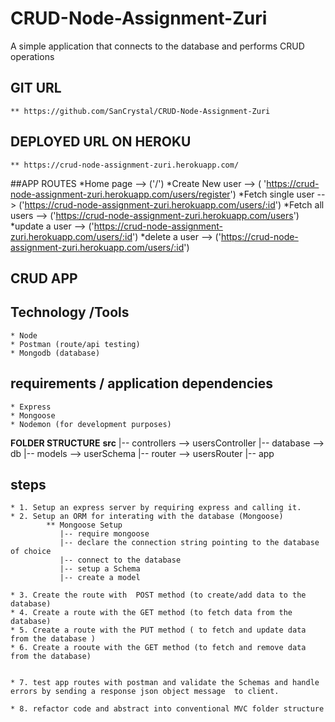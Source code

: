 # CRUD-Node-Assignment-Zuri
A simple application that connects to the database and performs CRUD operations

## GIT URL 
    ** https://github.com/SanCrystal/CRUD-Node-Assignment-Zuri


## DEPLOYED URL ON HEROKU 
    ** https://crud-node-assignment-zuri.herokuapp.com/

##APP ROUTES
    *Home page --> ('/')
    *Create New user --> ( 'https://crud-node-assignment-zuri.herokuapp.com/users/register')
    *Fetch single user --> ('https://crud-node-assignment-zuri.herokuapp.com/users/:id')
    *Fetch all users --> ('https://crud-node-assignment-zuri.herokuapp.com/users')
    *update a user --> ('https://crud-node-assignment-zuri.herokuapp.com/users/:id')
    *delete a user --> ('https://crud-node-assignment-zuri.herokuapp.com/users/:id')

## CRUD APP 
## Technology /Tools 
    * Node
    * Postman (route/api testing)
    * Mongodb (database)

## requirements / application dependencies
    * Express
    * Mongoose
    * Nodemon (for development purposes)

**FOLDER STRUCTURE**
    **src**
        |-- controllers --> usersController
        |-- database --> db
        |-- models --> userSchema
        |-- router --> usersRouter
        |-- app
    

## steps 
    * 1. Setup an express server by requiring express and calling it.
    * 2. Setup an ORM for interating with the database (Mongoose)
            ** Mongoose Setup 
               |-- require mongoose
               |-- declare the connection string pointing to the database of choice
               |-- connect to the database
               |-- setup a Schema
               |-- create a model 

    * 3. Create the route with  POST method (to create/add data to the database)
    * 4. Create a route with the GET method (to fetch data from the database)
    * 5. Create a route with the PUT method ( to fetch and update data from the database )
    * 6. Create a rooute with the GET method (to fetch and remove data from the database)


    * 7. test app routes with postman and validate the Schemas and handle errors by sending a response json object message  to client. 
    
    * 8. refactor code and abstract into conventional MVC folder structure
